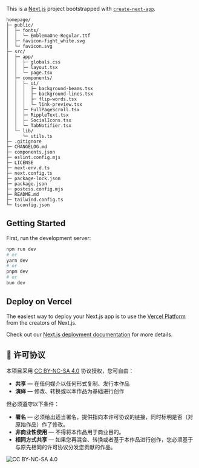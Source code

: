 This is a [Next.js](https://nextjs.org) project bootstrapped with [`create-next-app`](https://nextjs.org/docs/app/api-reference/cli/create-next-app).

```
homepage/
├─ public/
│  ├─ fonts/
│  │  └─ EmblemaOne-Regular.ttf
│  ├─ favicon-fight_white.svg
│  └─ favicon.svg
├─ src/
│  ├─ app/
│  │  ├─ globals.css
│  │  ├─ layout.tsx
│  │  └─ page.tsx
│  ├─ components/
│  │  ├─ ui/
│  │  │  ├─ background-beams.tsx
│  │  │  ├─ background-lines.tsx
│  │  │  ├─ flip-words.tsx
│  │  │  └─ link-preview.tsx
│  │  ├─ FullPageScroll.tsx
│  │  ├─ RippleText.tsx
│  │  ├─ SocialIcons.tsx
│  │  └─ TabNotifier.tsx
│  └─ lib/
│     └─ utils.ts
├─ .gitignore
├─ CHANGELOG.md
├─ components.json
├─ eslint.config.mjs
├─ LICENSE
├─ next-env.d.ts
├─ next.config.ts
├─ package-lock.json
├─ package.json
├─ postcss.config.mjs
├─ README.md
├─ tailwind.config.ts
└─ tsconfig.json
```


## Getting Started

First, run the development server:

```bash
npm run dev
# or
yarn dev
# or
pnpm dev
# or
bun dev
```

## Deploy on Vercel

The easiest way to deploy your Next.js app is to use the [Vercel Platform](https://vercel.com/new?utm_medium=default-template&filter=next.js&utm_source=create-next-app&utm_campaign=create-next-app-readme) from the creators of Next.js.

Check out our [Next.js deployment documentation](https://nextjs.org/docs/app/building-your-application/deploying) for more details.
## 📜 许可协议

本项目采用 [CC BY-NC-SA 4.0](https://creativecommons.org/licenses/by-nc-sa/4.0/) 协议授权，您可自由：

- **共享** — 在任何媒介以任何形式复制、发行本作品
- **演绎** — 修改、转换或以本作品为基础进行创作

但必须遵守以下条件：

- **署名** — 必须给出适当署名，提供指向本许可协议的链接，同时标明是否（对原始作品）作了修改。
- **非商业性使用** — 不得将本作品用于商业目的。
- **相同方式共享** — 如果您再混合、转换或者基于本作品进行创作，您必须基于与原先相同的许可协议分发您贡献的作品。

![CC BY-NC-SA 4.0](https://licensebuttons.net/l/by-nc-sa/4.0/88x31.png)
